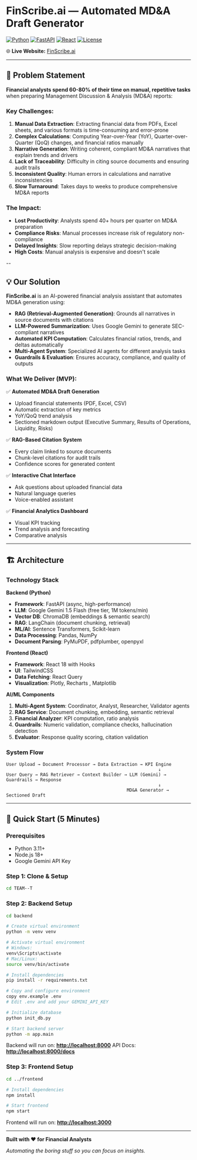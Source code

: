 # FinScribe.ai — Automated MD&A Draft Generator

[![Python](https://img.shields.io/badge/Python-3.11+-blue.svg)](https://www.python.org/downloads/)
[![FastAPI](https://img.shields.io/badge/FastAPI-0.109-green.svg)](https://fastapi.tiangolo.com/)
[![React](https://img.shields.io/badge/React-18.0-blue.svg)](https://reactjs.org/)
[![License](https://img.shields.io/badge/License-MIT-yellow.svg)](LICENSE)

🌐 **Live Website:** [FinScribe.ai](https://finscribe-ai-0c6xvfms.sites.blink.new/)

---

## 🎯 Problem Statement

**Financial analysts spend 60-80% of their time on manual, repetitive tasks** when preparing Management Discussion & Analysis (MD&A) reports:

### Key Challenges:

1. **Manual Data Extraction**: Extracting financial data from PDFs, Excel sheets, and various formats is time-consuming and error-prone
2. **Complex Calculations**: Computing Year-over-Year (YoY), Quarter-over-Quarter (QoQ) changes, and financial ratios manually
3. **Narrative Generation**: Writing coherent, compliant MD&A narratives that explain trends and drivers
4. **Lack of Traceability**: Difficulty in citing source documents and ensuring audit trails
5. **Inconsistent Quality**: Human errors in calculations and narrative inconsistencies
6. **Slow Turnaround**: Takes days to weeks to produce comprehensive MD&A reports

### The Impact:

* **Lost Productivity**: Analysts spend 40+ hours per quarter on MD&A preparation
* **Compliance Risks**: Manual processes increase risk of regulatory non-compliance
* **Delayed Insights**: Slow reporting delays strategic decision-making
* **High Costs**: Manual analysis is expensive and doesn't scale

--

## 💡 Our Solution

**FinScribe.ai** is an AI-powered financial analysis assistant that automates MD&A generation using:

* **RAG (Retrieval-Augmented Generation)**: Grounds all narratives in source documents with citations
* **LLM-Powered Summarization**: Uses Google Gemini to generate SEC-compliant narratives
* **Automated KPI Computation**: Calculates financial ratios, trends, and deltas automatically
* **Multi-Agent System**: Specialized AI agents for different analysis tasks
* **Guardrails & Evaluation**: Ensures accuracy, compliance, and quality of outputs

### What We Deliver (MVP):

✅ **Automated MD&A Draft Generation**

* Upload financial statements (PDF, Excel, CSV)
* Automatic extraction of key metrics
* YoY/QoQ trend analysis
* Sectioned markdown output (Executive Summary, Results of Operations, Liquidity, Risks)

✅ **RAG-Based Citation System**

* Every claim linked to source documents
* Chunk-level citations for audit trails
* Confidence scores for generated content

✅ **Interactive Chat Interface**

* Ask questions about uploaded financial data
* Natural language queries
* Voice-enabled assistant

✅ **Financial Analytics Dashboard**

* Visual KPI tracking
* Trend analysis and forecasting
* Comparative analysis

---

## 🏗️ Architecture

### Technology Stack

**Backend (Python)**

* **Framework**: FastAPI (async, high-performance)
* **LLM**: Google Gemini 1.5 Flash (free tier, 1M tokens/min)
* **Vector DB**: ChromaDB (embeddings & semantic search)
* **RAG**: LangChain (document chunking, retrieval)
* **ML/AI**: Sentence Transformers, Scikit-learn
* **Data Processing**: Pandas, NumPy
* **Document Parsing**: PyMuPDF, pdfplumber, openpyxl

**Frontend (React)**

* **Framework**: React 18 with Hooks
* **UI**: TailwindCSS
* **Data Fetching**: React Query
* **Visualization**: Plotly, Recharts , Matplotlib

**AI/ML Components**

1. **Multi-Agent System**: Coordinator, Analyst, Researcher, Validator agents
2. **RAG Service**: Document chunking, embedding, semantic retrieval
3. **Financial Analyzer**: KPI computation, ratio analysis
4. **Guardrails**: Numeric validation, compliance checks, hallucination detection
5. **Evaluator**: Response quality scoring, citation validation

### System Flow

```
User Upload → Document Processor → Data Extraction → KPI Engine
                                                          ↓
User Query → RAG Retriever → Context Builder → LLM (Gemini) → Guardrails → Response
                                                          ↓
                                              MD&A Generator → Sectioned Draft
```

---

## 🚀 Quick Start (5 Minutes)

### Prerequisites

* Python 3.11+
* Node.js 18+
* Google Gemini API Key 

### Step 1: Clone & Setup

```bash
cd TEAM--T
```

### Step 2: Backend Setup

```bash
cd backend

# Create virtual environment
python -m venv venv

# Activate virtual environment
# Windows:
venv\Scripts\activate
# Mac/Linux:
source venv/bin/activate

# Install dependencies
pip install -r requirements.txt

# Copy and configure environment
copy env.example .env
# Edit .env and add your GEMINI_API_KEY

# Initialize database
python init_db.py

# Start backend server
python -m app.main
```

Backend will run on: **[http://localhost:8000](http://localhost:8000)**
API Docs: **[http://localhost:8000/docs](http://localhost:8000/docs)**

### Step 3: Frontend Setup

```bash
cd ../frontend

# Install dependencies
npm install

# Start frontend
npm start
```

Frontend will run on: **[http://localhost:3000](http://localhost:3000)**

---

**Built with ❤️ for Financial Analysts**

*Automating the boring stuff so you can focus on insights.*
